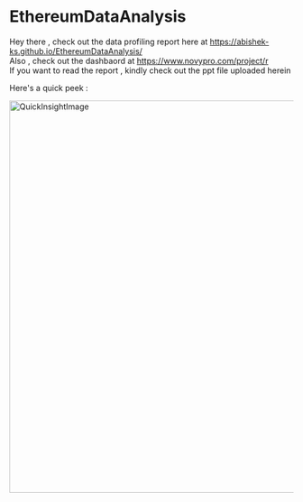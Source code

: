 # EthereumDataAnalysis 
Hey there , check out the data profiling report here at https://abishek-ks.github.io/EthereumDataAnalysis/       
Also , check out the dashbaord at https://www.novypro.com/project/r   
If you want to read the report , kindly check out the ppt file uploaded herein    

Here's a quick peek :

<img width="695" alt="QuickInsightImage" src="https://user-images.githubusercontent.com/97246536/201408766-e0076765-b51e-46df-9482-5789dd2d7d74.png">  


